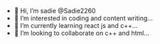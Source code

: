 - 👋 Hi, I’m sadie @Sadie2260
- 👀 I’m interested in coding and content writing...
- 🌱 I’m currently learning react js and c++...
- 💞️ I’m looking to collaborate on c++ and html...

<!---
Sadie2260/Sadie2260 is a ✨ special ✨ repository because its `README.md` (this file) appears on your GitHub profile.
You can click the Preview link to take a look at your changes.
--->
